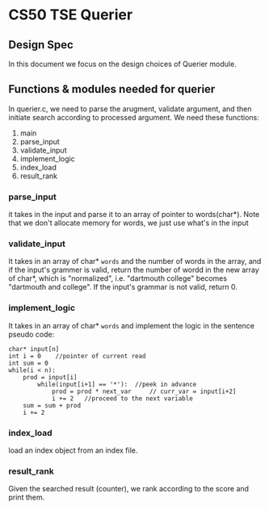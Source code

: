 # CS50 TSE Querier
## Design Spec

In this document we focus on the design choices of Querier module.

## Functions & modules needed for querier
In querier.c, we need to parse the arugment, validate argument, and then initiate search according to processed argument. We need these functions:
1) main
2) parse_input
3) validate_input
4) implement_logic
5) index_load
6) result_rank

### parse_input
it takes in the input and parse it to an array of pointer to words(char*). Note that we don't allocate memory for words, we just use what's in the input

### validate_input
It takes in an array of char* `words` and the number of words in the array, and if the input's grammer is valid, return the number of wordd in the new array of char*, which is "normalized", i.e. "dartmouth college" becomes "dartmouth and college".
If the input's grammar is not valid, return 0.

### implement_logic
It takes in an array of char* `words` and implement the logic in the sentence
pseudo code:
```
char* input[n]
int i = 0    //pointer of current read
int sum = 0
while(i < n):
	prod = input[i]
		while(input[i+1] == '*'):  //peek in advance
 			prod = prod * next_var     // curr_var = input[i+2]
			i += 2   //proceed to the next variable
	sum = sum + prod
	i += 2
```

### index_load
load an index object from an index file.

### result_rank
Given the searched result (counter), we rank according to the score and print them. 
